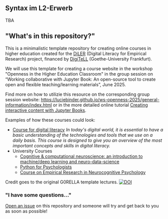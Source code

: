 ## Syntax im L2-Erwerb

TBA


## "What's in this repository?"

This is a minimalistic template repository for creating online courses in higher education created for the [DiLER](https://diler-digitell.github.io/examples.html) (Digital Literacy for Empirical Research) project, financed by [DigiTeLL](https://www.uni-frankfurt.de/106198465/Digital_Teaching_and_Learning_Lab___DigiTeLL) (Goethe-University Frankfurt).

We will use this template for creating a course website in the workshop "Openness in the Higher Education Classroom" in the group session on “Working collaborative with Jupyter Book: An open-source tool to create open and flexible teaching/learning materials”, June 2025.

Find more on how to utilizie this resource on the corresponding group session website: https://luciebinder.github.io/ws-openness-2025/general-information/index.html
or in the more detailed online tutorial [Creating interactive content with Jupyter Books](https://diler-digitell.github.io/Jupyter-Book).

Examples of how these courses could look:

- [Course for digital literacy](https://diler-digitell.github.io/DiLER_digital_literacy_course/)
*In today's digital world, it is essential to have a basic understanding of the technologies and tools that we use on a daily basis. This course is designed to give you an overview of the most important concepts and skills in digital literacy.*
- University Courses
  - [Cognitive & computational neuroscience: an introduction to machine/deep learning and neuro-data-science](https://peerherholz.github.io/Cog_Com_Neuro_ML_DL/)
  - [Python for Psychologists](https://peerherholz.github.io/Python_for_Psychologists_Winter2021)
  - [Course on Empirical Research in Neurocognitive Psychology](https://peerherholz.github.io/EXPRA_Winter2021)


Credit goes to the original G0RELLA template lectures.
[![DOI](https://zenodo.org/badge/DOI/10.5281/zenodo.4279400.svg)](https://doi.org/10.5281/zenodo.4279400)


### "I have some questions..."

[Open an issue]() on this repository and someone will try and get back to you as soon as possible!
